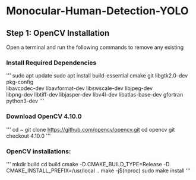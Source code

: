 # Monocular-Human-Detection-YOLO

## Step 1: OpenCV Installation
Open a terminal and run the following commands to remove any existing 

### Install Required Dependencies
'''
sudo apt update
sudo apt install build-essential cmake git libgtk2.0-dev pkg-config \
libavcodec-dev libavformat-dev libswscale-dev libjpeg-dev \
libpng-dev libtiff-dev libjasper-dev libv4l-dev libatlas-base-dev gfortran \
python3-dev
'''

### Download OpenCV 4.10.0
'''
cd ~
git clone https://github.com/opencv/opencv.git
cd opencv
git checkout 4.10.0
'''

### OpenCV installations:
'''
mkdir build
cd build
cmake -D CMAKE_BUILD_TYPE=Release -D CMAKE_INSTALL_PREFIX=/usr/local ..
make -j$(nproc)
sudo make install
'''

